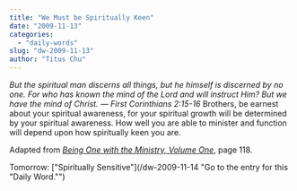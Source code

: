 ```yaml
---
title: "We Must be Spiritually Keen"
date: "2009-11-13"
categories: 
  - "daily-words"
slug: "dw-2009-11-13"
author: "Titus Chu"
---
```


_But the spiritual man discerns all things, but he himself is discerned by no one. For who has known the mind of the Lord and will instruct Him? But we have the mind of Christ. — First Corinthians 2:15-16_ Brothers, be earnest about your spiritual awareness, for your spiritual growth will be determined by your spiritual awareness. How well you are able to minister and function will depend upon how spiritually keen you are.

Adapted from _[Being One with the Ministry, Volume One](/book-one-with-the-ministry-vol-1 "Go to the entry for this book.")_, page 118.

Tomorrow: ["Spiritually Sensitive"](/dw-2009-11-14 "Go to the entry for this "Daily Word."")
